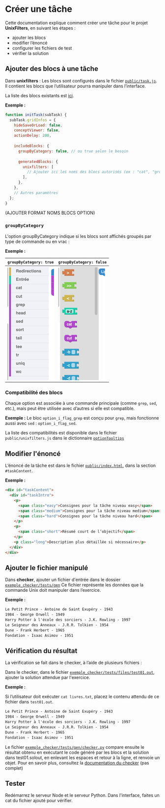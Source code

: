 # Créer une tâche

Cette documentation explique comment créer une tâche pour le projet **UnixFilters**, en suivant les étapes :

- ajouter les blocs
- modifier l’énoncé
- configurer les fichiers de test
- vérifier la solution

## Ajouter des blocs à une tâche

Dans **unixfilters** :
Les blocs sont configurés dans le fichier [`public/task.js`](https://github.com/UnixFilters/unixfilters-franceIOI/blob/main/public/task.js). Il contient les blocs que l’utilisateur pourra manipuler dans l’interface.

La liste des blocs existants est [ici](./list_blocks.md).

**Exemple :**

```javascript title="task.js"
function initTask(subTask) {
  subTask.gridInfos = {
    hideSaveOrLoad: false,
    conceptViewer: false,
    actionDelay: 200,

    includeBlocks: {
      groupByCategory: false, // ou true selon le besoin

      generatedBlocks: {
        unixfilters: [
          // Ajouter ici les noms des blocs autorisés (ex : "cat", "grep", "sort")
        ],
      },
    },
    // Autres paramètres
  };
}
```

(AJOUTER FORMAT NOMS BLOCS OPTION)

### `groupByCategory`

L'option groupByCategory indique si les blocs sont affichés groupés par type de commande ou en vrac :

**Exemple :**

| `groupByCategory: true`             | `groupByCategory: false`             |
| ----------------------------------- | ------------------------------------ |
| ![](../img/groupByCategoryTrue.png) | ![](../img/groupByCategoryFalse.png) |

### Compatibilité des blocs

Chaque option est associée à une commande principale (comme `grep`, `sed`, etc.), mais peut être utilisée avec d’autres si elle est compatible.

**Exemple :**
Le bloc `option_i_flag_grep` est conçu pour `grep`, mais fonctionne aussi avec `sed` :
`option_i_flag_sed`.

La liste des compatibilités est disponible dans le fichier `public/unixfilters.js` dans le dictionnaire [`optionTooltips`](https://github.com/UnixFilters/unixfilters-franceIOI/blob/main/public/unixfilters.js#L375)

## Modifier l'énoncé

L’énoncé de la tâche est dans le fichier [`public/index.html`](https://github.com/UnixFilters/unixfilters-franceIOI/blob/main/public/index.html), dans la section `#taskContent`.

**Exemple :**

```html title="index.html"
<div id="taskContent">
  <div id="taskIntro">
    <p>
      <span class="easy">Consignes pour la tâche niveau easy</span>
      <span class="medium">Consignes pour la tâche niveau medium</span>
      <span class="hard">Consignes pour la tâche niveau hard</span>
    </p>
    <p>
      <span class="short">Résumé court de l’objectif</span>
    </p>
    <p class="long">Description plus détaillée si nécessaire</p>
  </div>
</div>
```

## Ajouter le fichier manipulé

Dans **checker**, ajouter un fichier d'entrée dans le dossier [`exemple_checker/tests/gen`](https://github.com/UnixFilters/checker/tree/main/exemple_checker/tests/gen)
Ce fichier représente les données que la commande Unix doit manipuler dans l’exercice.

**Exemple :**

```txt title="livres.txt"
Le Petit Prince - Antoine de Saint Exupéry - 1943
1984 - George Orwell - 1949
Harry Potter à l'école des sorciers - J.K. Rowling - 1997
Le Seigneur des Anneaux - J.R.R. Tolkien - 1954
Dune - Frank Herbert - 1965
Fondation - Isaac Asimov - 1951
```

## Vérification du résultat

La vérification se fait dans le checker, à l’aide de plusieurs fichiers :

Dans le checker, dans le fichier [`exemple_checker/tests/files/test01.out`](https://github.com/UnixFilters/checker/blob/main/exemple_checker/tests/files/test01.out), ajouter la solution attendue par l'exercice.

**Exemple :**

Si l’utilisateur doit exécuter `cat livres.txt`, placez le contenu attendu de ce fichier dans `test01.out`.

```txt title="test01.out"
Le Petit Prince - Antoine de Saint Exupéry - 1943
1984 - George Orwell - 1949
Harry Potter à l'école des sorciers - J.K. Rowling - 1997
Le Seigneur des Anneaux - J.R.R. Tolkien - 1954
Dune - Frank Herbert - 1965
Fondation - Isaac Asimov - 1951
```

Le fichier [`exemple_checker/tests/gen/checker.py`](https://github.com/UnixFilters/checker/blob/main/exemple_checker/tests/gen/checker.py) compare ensuite le résultat obtenu en exécutant le code généré par les blocs et la solution dans test01.solout, en enlevant les espaces et retour à la ligne, et renvoie un objet. Pour en savoir plus, consultez la [documentation du checker](../documentation_checker.md) (pas complet)

## Tester

Redémarrez le serveur Node et le serveur Python.
Dans l'interface, faites un cat du fichier ajouté pour vérifier.
